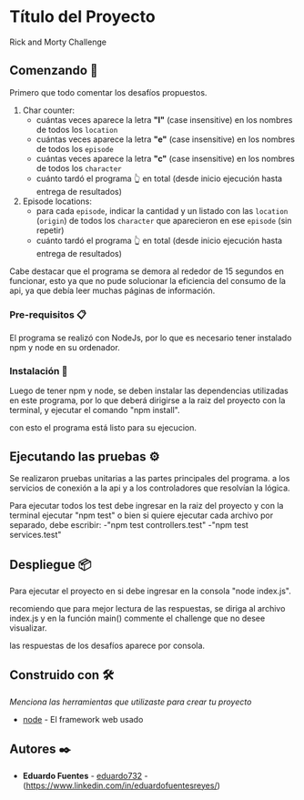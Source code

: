 # Título del Proyecto

Rick and Morty Challenge

## Comenzando 🚀

Primero que todo comentar los desafíos propuestos.
1. Char counter:
    - cuántas veces aparece la letra **"l"** (case insensitive) en los nombres de todos los `location`
    - cuántas veces aparece la letra **"e"** (case insensitive) en los nombres de todos los `episode`
    - cuántas veces aparece la letra **"c"** (case insensitive) en los nombres de todos los `character`
    - cuánto tardó el programa 👆 en total (desde inicio ejecución hasta entrega de resultados)
2. Episode locations:
    - para cada `episode`, indicar la cantidad y un listado con las `location` (`origin`) de todos los `character` que aparecieron en ese `episode` (sin repetir)
    - cuánto tardó el programa 👆 en total (desde inicio ejecución hasta entrega de resultados)

Cabe destacar que el programa se demora al rededor de 15 segundos en funcionar, esto ya que no pude solucionar la eficiencia del consumo de la api, ya que debía leer
muchas páginas de información.


### Pre-requisitos 📋

El programa se realizó con NodeJs, por lo que es necesario tener instalado npm y node en su ordenador.

### Instalación 🔧

Luego de tener npm y node, se deben instalar las dependencias utilizadas en este programa, por lo que deberá dirigirse a la raiz del proyecto con la terminal,
y ejecutar el comando "npm install".

con esto el programa está listo para su ejecucion.

## Ejecutando las pruebas ⚙️

Se realizaron pruebas unitarias a las partes principales del programa.
a los servicios de conexión a la api y a los controladores que resolvían la lógica.

Para ejecutar todos los test debe ingresar en la raiz del proyecto y con la terminal ejecutar "npm test"
o bien si quiere ejecutar cada archivo por separado, debe escribir:
-"npm test controllers.test"
-"npm test services.test"


## Despliegue 📦

Para ejecutar el proyecto en si debe ingresar en la consola "node index.js".

recomiendo que para mejor lectura de las respuestas, se diriga al archivo index.js
y en la función main() commente el challenge que no desee visualizar.

las respuestas de los desafíos aparece por consola.

## Construido con 🛠️

_Menciona las herramientas que utilizaste para crear tu proyecto_

* [node](https://nodejs.dev/) - El framework web usado

## Autores ✒️

* **Eduardo Fuentes**  - [eduardo732](https://github.com/eduardo732) - (https://www.linkedin.com/in/eduardofuentesreyes/)

